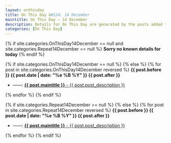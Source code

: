 ```yaml
---
layout: onthisday
title: On This Day &#124; 14 December
maintitle: On This Day — 14 December
description: Details for On This Day are genarated by the posts added to the website so the content is subject to changes/updates over time.
categories: [On This Day]
---
```


{% if site.categories.OnThisDay14December == null and site.categories.Repeat14December == null %}
<strong>Sorry no known details for today</strong>
{% endif %}

{% if site.categories.OnThisDay14December == null %}
{% else %}
{% for post in site.categories.OnThisDay14December reversed %}
<strong>{{ post.before }} {{ post.date | date: "%e %B %Y" }} {{ post.after }}</strong>
<ul>
<li> ——: <a href="{{ post.url }}"><strong>{{ post.maintitle }}</strong> - {{ post.post_description }}</a></li>
</ul>
{% endfor %}
{% endif %}

{% if site.categories.Repeat14December == null %}
{% else %}
{% for post in site.categories.Repeat14December reversed %}
<strong>{{ post.before }} {{ post.date | date: "%e %B %Y" }} {{ post.after }}</strong>
<ul>
<li> ——: <a href="{{ post.url }}"><strong>{{ post.maintitle }}</strong> - {{ post.post_description }}</a></li>
</ul>
{% endfor %}
{% endif %}
